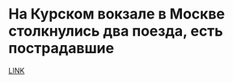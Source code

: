 # На Курском вокзале в Москве столкнулись два поезда, есть пострадавшие



[LINK](https://varlamov.ru/2431206.html)